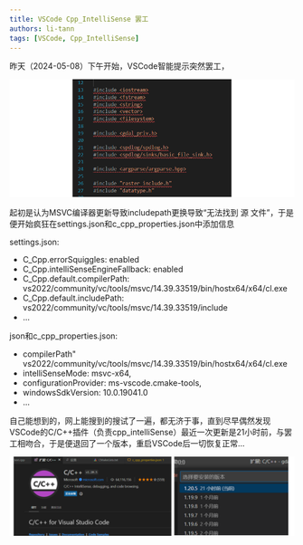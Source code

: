 ```yaml
---
title: VSCode Cpp_IntelliSense 罢工
authors: li-tann
tags: [VSCode, Cpp_IntelliSense]
---
```


昨天（2024-05-08）下午开始，VSCode智能提示突然罢工，

![vscode_error](blog_photos/2024-05-09-vscode_error.png)

起初是认为MSVC编译器更新导致includepath更换导致“无法找到 源 文件”，于是便开始疯狂在settings.json和c_cpp_properties.json中添加信息

settings.json:

- C_Cpp.errorSquiggles: enabled
- C_Cpp.intelliSenseEngineFallback: enabled
- C_Cpp.default.compilerPath: vs2022/community/vc/tools/msvc/14.39.33519/bin/hostx64/x64/cl.exe
- C_Cpp.default.includePath: vs2022/community/vc/tools/msvc/14.39.33519/include
- ...

json和c_cpp_properties.json:

- compilerPath" vs2022/community/vc/tools/msvc/14.39.33519/bin/hostx64/x64/cl.exe
- intelliSenseMode: msvc-x64,
- configurationProvider: ms-vscode.cmake-tools,
- windowsSdkVersion: 10.0.19041.0
- ...

自己能想到的，网上能搜到的搜试了一遍，都无济于事，直到尽早偶然发现VSCode的C/C++插件（负责cpp_intelliSense）最近一次更新是21小时前，与罢工相吻合，于是便退回了一个版本，重启VSCode后一切恢复正常...

![vscode_error](blog_photos/2024-05-09-c_cpp_version.png)
